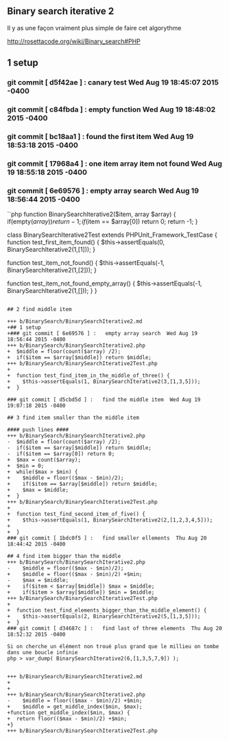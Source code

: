 ## Binary search iterative 2

Il y as une façon vraiment plus simple de faire cet algorythme

http://rosettacode.org/wiki/Binary_search#PHP

## 1 setup
### git commit [ d5f42ae ] :   canary test  Wed Aug 19 18:45:07 2015 -0400
### git commit [ c84fbda ] :   empty function  Wed Aug 19 18:48:02 2015 -0400
### git commit [ bc18aa1 ] :   found the first item  Wed Aug 19 18:53:18 2015 -0400
### git commit [ 17968a4 ] :   one item array item not found  Wed Aug 19 18:55:18 2015 -0400
### git commit [ 6e69576 ] :   empty array search  Wed Aug 19 18:56:44 2015 -0400
``php
function BinarySearchIterative2($item, array $array) {
  if(empty($array)) return -1;
  if($item == $array[0]) return 0;
  return -1;
}

class BinarySearchIterative2Test extends PHPUnit_Framework_TestCase { 
  function test_first_item_found() {
    $this->assertEquals(0, BinarySearchIterative2(1,[1]));
  }

  function test_item_not_found() {
    $this->assertEquals(-1, BinarySearchIterative2(1,[2]));
  }

  function test_item_not_found_empty_array() {
    $this->assertEquals(-1, BinarySearchIterative2(1,[]));
  }
}
```

## 2 find middle item

+++ b/BinarySearch/BinarySearchIterative2.md
+## 1 setup
+### git commit [ 6e69576 ] :   empty array search  Wed Aug 19 18:56:44 2015 -0400
+++ b/BinarySearch/BinarySearchIterative2.php
+  $middle = floor(count($array) /2);
+  if($item == $array[$middle]) return $middle;
+++ b/BinarySearch/BinarySearchIterative2Test.php
+
+  function test_find_item_in_the_middle_of_three() {
+    $this->assertEquals(1, BinarySearchIterative2(3,[1,3,5]));
+  }

### git commit [ d5cbd5d ] :   find the middle item  Wed Aug 19 19:07:18 2015 -0400

## 3 find item smaller than the middle item

#### push lines ####
+++ b/BinarySearch/BinarySearchIterative2.php
-  $middle = floor(count($array) /2);
-  if($item == $array[$middle]) return $middle;
-  if($item == $array[0]) return 0;
+  $max = count($array);
+  $min = 0;
+  while($max > $min) {
+    $middle = floor(($max - $min)/2);
+    if($item == $array[$middle]) return $middle;
+    $max = $middle;
+  }
+++ b/BinarySearch/BinarySearchIterative2Test.php
+
+  function test_find_second_item_of_five() {
+    $this->assertEquals(1, BinarySearchIterative2(2,[1,2,3,4,5]));
+
+  }
### git commit [ 1bdc0f5 ] :   find smaller ellements  Thu Aug 20 18:44:42 2015 -0400

## 4 find item bigger than the middle
+++ b/BinarySearch/BinarySearchIterative2.php
-    $middle = floor(($max - $min)/2);
+    $middle = floor(($max - $min)/2) +$min;
-    $max = $middle;
+    if($item < $array[$middle]) $max = $middle;
+    if($item > $array[$middle]) $min = $middle;
+++ b/BinarySearch/BinarySearchIterative2Test.php
+
+  function test_find_elements_bigger_than_the_middle_element() {
+    $this->assertEquals(2, BinarySearchIterative2(5,[1,3,5]));
+  }
### git commit [ d34687c ] :   find last of three elements  Thu Aug 20 18:52:32 2015 -0400

Si on cherche un élément non troué plus grand que le millieu on tombe dans une boucle infinie
php > var_dump( BinarySearchIterative2(6,[1,3,5,7,9]) );


+++ b/BinarySearch/BinarySearchIterative2.md
+
+
+++ b/BinarySearch/BinarySearchIterative2.php
-    $middle = floor(($max - $min)/2) +$min;
+    $middle = get_middle_index($min, $max);
+function get_middle_index($min, $max) {
+  return floor(($max - $min)/2) +$min;
+}
+++ b/BinarySearch/BinarySearchIterative2Test.php
